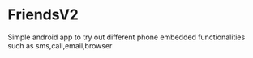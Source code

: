 # FriendsV2
Simple android app to try out different phone embedded functionalities such as sms,call,email,browser
